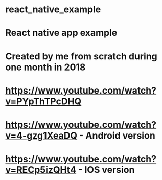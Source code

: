 # react_native_example
# React native app example
# Created by me from scratch during one month in 2018

# https://www.youtube.com/watch?v=PYpThTPcDHQ
# 
# https://www.youtube.com/watch?v=4-gzg1XeaDQ - Android version
# https://www.youtube.com/watch?v=RECp5izQHt4 - IOS version
